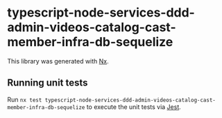 # typescript-node-services-ddd-admin-videos-catalog-cast-member-infra-db-sequelize

This library was generated with [Nx](https://nx.dev).

## Running unit tests

Run `nx test typescript-node-services-ddd-admin-videos-catalog-cast-member-infra-db-sequelize` to execute the unit tests via [Jest](https://jestjs.io).

